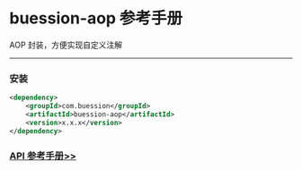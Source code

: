 # buession-aop 参考手册


AOP 封装，方便实现自定义注解


---


### 安装

```xml
<dependency>
    <groupId>com.buession</groupId>
    <artifactId>buession-aop</artifactId>
    <version>x.x.x</version>
</dependency>
```


### [API 参考手册>>](https://javadoc.io/doc/com.buession/buession-aop/2.2.0/)